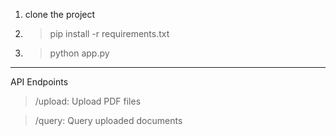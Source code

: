 1. clone the project  
2. >pip install -r requirements.txt
3. >python app.py
---
API Endpoints
>/upload: Upload PDF files

>/query: Query uploaded documents